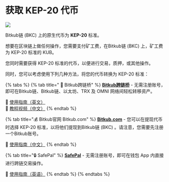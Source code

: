 # 获取 KEP-20 代币

![](<../.gitbook/assets/image (154).png>)

Bitkub链 (BKC) 上的原生代币为 **KEP-20** 标准。

想要在区块链上做任何操作，您需要支付矿工费，在Bitkub链 (BKC) 上，矿工费为 KEP-20 标准的 KUB。

您同时需要获得 KEP-20 标准的代币，以便进行交易，质押，或其他操作。

同时，您可以考虑使用下列几种方法，将您的代币转换为 KEP-20 标准：

{% tabs %}
{% tab title=" 🌉 Bitkub跨链桥" %}
[**Bitkub跨链桥**](https://www.Bitkub.org/en/bridge) - 无需注册账号，即可在Bitkub链、Bitkub链、以太坊、TRX 及 OMNI 网络间轻松转移资产。

📖 [使用指南（英文）](https://Bitkub-wallet.gitbook.io/Bitkub-bridge/v/cn/guides/Bitkub-bridge-v2)\
🎥 [教程视频（中文）](https://fast.wistia.net/embed/iframe/d3wxsmtwoh)
{% endtab %}

{% tab title="💰 Bitkub官网 Bitkub.com" %}
[**Bitkub.com**](https://github.com/changswap/chang-document/tree/255db0c7af28df2f9c1209daa5cdbd774490a666/get-started/www.Bitkub.com) - 您可以在提现代币时选择 KEP-20 标准，以将他们提现到Bitkub链 (BKC) 。请注意，您需要先注册一个Bitkub账号。

📖 [使用指南（中文）](https://www.Bitkub.com/zh-CN/support/faq/85a1c394ac1d489fb0bfac0ef2fceafd)
{% endtab %}

{% tab title="🔒 SafePal" %}
[**SafePal**](https://safepal.io/download) - 无需注册账号，即可在钱包 App 内直接进行跨链交易操作。

📖 [使用指南（英语）](https://docs.safepal.io/safepal-app/cross-chain-swap-tutorial)
{% endtab %}
{% endtabs %}
